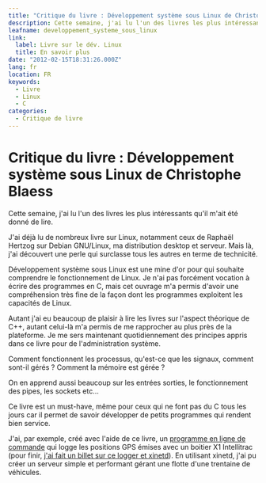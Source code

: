 ```yaml
---
title: "Critique du livre : Développement système sous Linux de Christophe Blaess"
description: Cette semaine, j'ai lu l'un des livres les plus intéressants qu'il m'ait été donné de lire.
leafname: developpement_systeme_sous_linux
link:
  label: Livre sur le dév. Linux
  title: En savoir plus
date: "2012-02-15T18:31:26.000Z"
lang: fr
location: FR
keywords:
  - Livre
  - Linux
  - C
categories:
  - Critique de livre
---
```


# Critique du livre : Développement système sous Linux de Christophe Blaess

Cette semaine, j'ai lu l'un des livres les plus intéressants qu'il m'ait été donné de lire.

J'ai déjà lu de nombreux livre sur Linux, notamment ceux de Raphaël Hertzog sur Debian GNU/Linux, ma distribution desktop et serveur. Mais là, j'ai découvert une perle qui surclasse tous les autres en terme de technicité.

Développement système sous Linux est une mine d'or pour qui souhaite comprendre le fonctionnement de Linux. Je n'ai pas forcément vocation à écrire des programmes en C, mais cet ouvrage m'a permis d'avoir une compréhension très fine de la façon dont les programmes exploitent les capacités de Linux.

Autant j'ai eu beaucoup de plaisir à lire les livres sur l'aspect théorique de C++, autant celui-là m'a permis de me rapprocher au plus près de la plateforme. Je me sers maintenant quotidiennement des principes appris dans ce livre pour de l'administration système.

Comment fonctionnent les processus, qu'est-ce que les signaux, comment sont-il gérés ? Comment la mémoire est gérée ?

On en apprend aussi beaucoup sur les entrées sorties, le fonctionnement des pipes, les sockets etc...

Ce livre est un must-have, même pour ceux qui ne font pas du C tous les jours car il permet de savoir développer de petits programmes qui rendent bien service.

J'ai, par exemple, créé avec l'aide de ce livre, un [programme en ligne de commande](https://github.com/nfroidure/X1-GPS-Logger "Voir la source de ce programme") qui logge les positions GPS émises avec un boitier X1 Intellitrac (pour finir, [j'ai fait un billet sur ce logger et xinetd](./xinetd_super_server "Lire ce billet sur le log des boitiers X1 Intellitrac")). En utilisant xinetd, j'ai pu créer un serveur simple et performant gérant une flotte d'une trentaine de véhicules.
